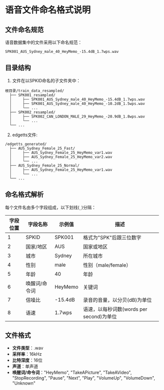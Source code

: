 # 语音文件命名格式说明

## 文件命名规范

语音数据集中的文件采用以下命名规范：

```
SPK001_AUS_Sydney_male_40_HeyMemo_-15.4dB_1.7wps.wav
```

## 目录结构

1. 文件在以SPKID命名的子文件夹中：

```
根目录/train_data_resampled/
  ├── SPK001_resampled/
  │     ├── SPK001_AUS_Sydney_male_40_HeyMemo_-15.4dB_1.7wps.wav
  │     ├── SPK001_AUS_Sydney_male_40_HeyMemo_-10.2dB_1.5wps.wav
  │     └── ...
  ├── SPK002_resampled/
  │     ├── SPK002_CAN_LONDON_MALE_29_HeyMemo_-20.9dB_1.8wps.wav
  │     └── ...
  └── ...
```

2. edgetts文件:

```
/edgetts_generated/
  ├── AUS_Sydney_Female_25_Fast/
  │     ├── AUS_Sydney_Female_25_HeyMemo_var1.wav
  │     ├── AUS_Sydney_Female_25_HeyMemo_var2.wav
  │     └── ...
  ├── AUS_Sydney_Female_25_Normal/
  │     ├── AUS_Sydney_Female_25_HeyMemo_var1.wav
  │     └── ...
  └── ...
```

## 命名格式解析

每个文件名由多个字段组成，以下划线(`_`)分隔：

| 字段位置 | 字段名称 | 示例值 | 描述 |
|---------|---------|-------|------|
| 1 | SPKID | SPK001 | 格式为"SPK"后跟三位数字 |
| 2 | 国家/地区 | AUS | 国家或地区 |
| 3 | 城市 | Sydney | 所在城市 |
| 4 | 性别 | male | 性别（male/female） |
| 5 | 年龄 | 40 | 年龄                                     |
| 6 | 唤醒词/命令词 | HeyMemo | 关键词 |
| 7 | 信噪比 | -15.4dB | 录音的音量，以分贝(dB)为单位 |
| 8 | 语速 | 1.7wps | 语速，以每秒词数(words per second)为单位 |

## 文件格式

- **文件类型**：.wav
- **采样率**：16kHz
- **比特深度**：16位
- **声道**：单声道
- **唤醒词/命令词**："HeyMemo", "TakeAPicture", "TakeAVideo", "StopRecording", "Pause", "Next", "Play", "VolumeUp", "VolumeDown", "Unknown"

